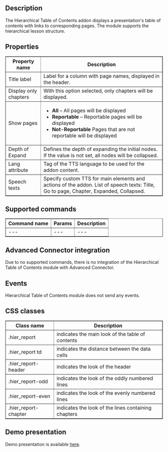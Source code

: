 ## Description
The Hierarchical Table of Contents addon displays a presentation's table of contents with links to corresponding pages. The module supports the hierarchical lesson structure.

## Properties

<table border='1'>
    <tr>
        <th>Property name</th>
        <th>Description</th>
    </tr>
    <tr>
        <td>Title label</td>
        <td>Label for a column with page names, displayed in the header.</td>
    </tr>
    <tr>
        <td>Display only chapters</td>
        <td>With this option selected, only chapters will be displayed.</td>
    </tr>
    <tr>
        <td>Show pages</td>
        <td>
            <ul>
                <li><b>All</b> &ndash; All pages will be displayed</li>
                <li><b>Reportable</b> &ndash; Reportable pages will be displayed</li>
                <li><b>Not-Reportable</b>  Pages that are not reportable will be displayed</li>
            </ul>
        </td>
    </tr>
    <tr>
        <td>Depth of Expand</td>
        <td>
            Defines the depth of expanding the initial nodes. If the value is not set, all nodes will be collapsed.
        </td>
    </tr>
    <tr>
        <td>Lang attribute</td>
        <td>Tag of the TTS language to be used for the addon content.</td>
    </tr>
    <tr>
        <td>Speech texts</td>
        <td>
            Specify custom TTS for main elements and actions of the addon.
            List of speech texts: Title, Go to page, Chapter, Expanded, Collapsed.
        </td>
    </tr>
</table>

## Supported commands

<table border='1'>
    <tr>
        <th>Command name</th>
        <th>Params</th>
        <th>Description</th>
    </tr>
    <tr>
        <td>---</td>
        <td>---</td>
        <td>---</td>
    </tr>
</table> 

## Advanced Connector integration

Due to no supported commands, there is no integration of the Hierarchical Table of Contents module with Advanced Connector.

## Events

Hierarchical Table of Contents module does not send any events.

## CSS classes

<table border="1">
  <tbody>
    <tr>
      <th style="width: 235px;">Class
name</th>
      <th style="width: 908px;">Description</th>
    </tr>
    <tr>
      <td style="width: 235px;">.hier_report</td>
      <td style="width: 908px;">indicates  the main look of the table of contents</td>
    </tr>
    <tr>
      <td style="width: 235px;">.hier_report td</td>
      <td style="width: 908px;">indicates
the distance between the data cells</td>
    </tr>
    <tr>
      <td style="width: 235px;">.hier_report-header</td>
      <td style="width: 908px;">indicates the look of the header</td>
    </tr>
    <tr>
      <td style="width: 235px;">.hier_report-odd</td>
      <td style="width: 908px;">indicates
the look of the oddly numbered lines</td>
    </tr>
    <tr>
      <td style="width: 235px;">.hier_report-even</td>
      <td style="width: 908px;">indicates
the look of the evenly numbered lines</td>
    </tr>
	<tr>
      <td style="width: 235px;">.hier_report-chapter</td>
      <td style="width: 908px;">indicates
the look of the lines containing chapters</td>
    </tr>
  </tbody>
</table>
  
## Demo presentation
Demo presentation is available [here](/embed/5934857403760640).       